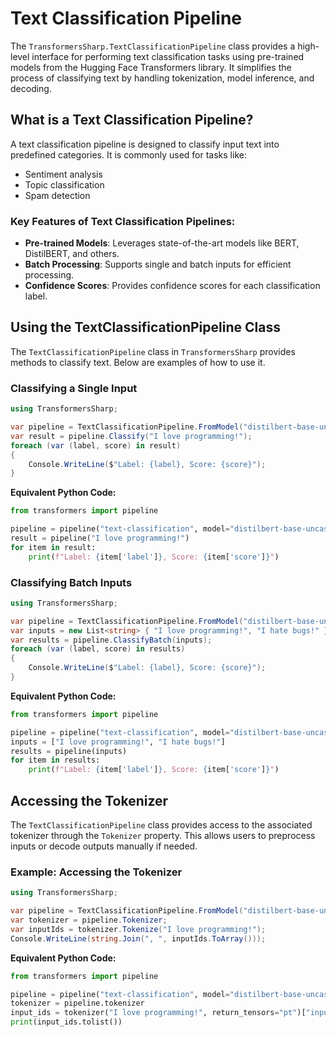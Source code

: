 # Text Classification Pipeline

The `TransformersSharp.TextClassificationPipeline` class provides a high-level interface for performing text classification tasks using pre-trained models from the Hugging Face Transformers library. It simplifies the process of classifying text by handling tokenization, model inference, and decoding.

## What is a Text Classification Pipeline?

A text classification pipeline is designed to classify input text into predefined categories. It is commonly used for tasks like:
- Sentiment analysis
- Topic classification
- Spam detection

### Key Features of Text Classification Pipelines:
- **Pre-trained Models**: Leverages state-of-the-art models like BERT, DistilBERT, and others.
- **Batch Processing**: Supports single and batch inputs for efficient processing.
- **Confidence Scores**: Provides confidence scores for each classification label.

## Using the TextClassificationPipeline Class

The `TextClassificationPipeline` class in `TransformersSharp` provides methods to classify text. Below are examples of how to use it.

### Classifying a Single Input

```csharp
using TransformersSharp;

var pipeline = TextClassificationPipeline.FromModel("distilbert-base-uncased-finetuned-sst-2-english");
var result = pipeline.Classify("I love programming!");
foreach (var (label, score) in result)
{
    Console.WriteLine($"Label: {label}, Score: {score}");
}
```

**Equivalent Python Code:**

```python
from transformers import pipeline

pipeline = pipeline("text-classification", model="distilbert-base-uncased-finetuned-sst-2-english")
result = pipeline("I love programming!")
for item in result:
    print(f"Label: {item['label']}, Score: {item['score']}")
```

### Classifying Batch Inputs

```csharp
using TransformersSharp;

var pipeline = TextClassificationPipeline.FromModel("distilbert-base-uncased-finetuned-sst-2-english");
var inputs = new List<string> { "I love programming!", "I hate bugs!" };
var results = pipeline.ClassifyBatch(inputs);
foreach (var (label, score) in results)
{
    Console.WriteLine($"Label: {label}, Score: {score}");
}
```

**Equivalent Python Code:**

```python
from transformers import pipeline

pipeline = pipeline("text-classification", model="distilbert-base-uncased-finetuned-sst-2-english")
inputs = ["I love programming!", "I hate bugs!"]
results = pipeline(inputs)
for item in results:
    print(f"Label: {item['label']}, Score: {item['score']}")
```

## Accessing the Tokenizer

The `TextClassificationPipeline` class provides access to the associated tokenizer through the `Tokenizer` property. This allows users to preprocess inputs or decode outputs manually if needed.

### Example: Accessing the Tokenizer

```csharp
using TransformersSharp;

var pipeline = TextClassificationPipeline.FromModel("distilbert-base-uncased-finetuned-sst-2-english");
var tokenizer = pipeline.Tokenizer;
var inputIds = tokenizer.Tokenize("I love programming!");
Console.WriteLine(string.Join(", ", inputIds.ToArray()));
```

**Equivalent Python Code:**

```python
from transformers import pipeline

pipeline = pipeline("text-classification", model="distilbert-base-uncased-finetuned-sst-2-english")
tokenizer = pipeline.tokenizer
input_ids = tokenizer("I love programming!", return_tensors="pt")["input_ids"]
print(input_ids.tolist())
```